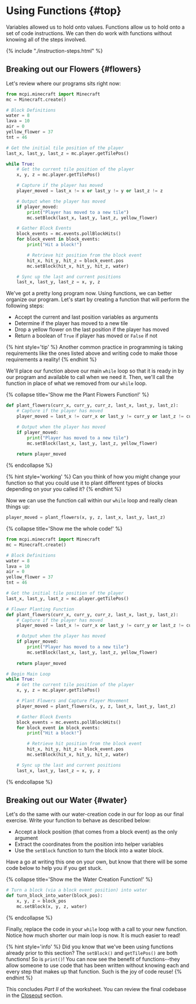 # Using Functions {#top}

Variables allowed us to hold onto values.  Functions allow us to hold onto a set of code instructions.  We can then do work with functions without knowing all of the steps involved.  

{% include "./instruction-steps.html" %}

## Breaking out our Flowers {#flowers} <span class="navigate-top"><a href="#top" title="Take me to the top of page"><i class="fa fa-chevron-circle-up" aria-hidden="true"></i></a></span>

Let's review where our programs sits right now:

```python
from mcpi.minecraft import Minecraft
mc = Minecraft.create()

# Block Definitions
water = 8
lava = 10
air = 0
yellow_flower = 37
tnt = 46

# Get the initial tile position of the player
last_x, last_y, last_z = mc.player.getTilePos()

while True:
    # Get the current tile position of the player
    x, y, z = mc.player.getTilePos()

    # Capture if the player has moved
    player_moved = last_x != x or last_y != y or last_z != z

    # Output when the player has moved
    if player_moved:
        print("Player has moved to a new tile")
        mc.setBlock(last_x, last_y, last_z, yellow_flower)

    # Gather Block Events
    block_events = mc.events.pollBlockHits()
    for block_event in block_events:
        print("Hit a block!")

        # Retrieve hit position from the block event
        hit_x, hit_y, hit_z = block_event.pos
        mc.setBlock(hit_x, hit_y, hit_z, water)

    # Sync up the last and current positions
    last_x, last_y, last_z = x, y, z
```

We've got a pretty long program now.  Using functions, we can better organize our program.  Let's start by creating a function that will perform the following steps:

- Accept the current and last position variables as arguments
- Determine if the player has moved to a new tile
- Drop a yellow flower on the last position if the player has moved
- Return a boolean of `True` if player has moved or `False` if not

{% hint style='tip' %}
Another common practice in programming is taking requirements like the ones listed above and writing code to make those requirements a reality!
{% endhint %}

We'll place our function above our main `while` loop so that it is ready in by our program and available to call when we need it.  Then, we'll call the function in place of what we removed from our `while` loop.

{% collapse title='Show me the Plant Flowers Function!' %}
```python
def plant_flowers(curr_x, curr_y, curr_z, last_x, last_y, last_z):
    # Capture if the player has moved
    player_moved = last_x != curr_x or last_y != curr_y or last_z != curr_z

    # Output when the player has moved
    if player_moved:
        print("Player has moved to a new tile")
        mc.setBlock(last_x, last_y, last_z, yellow_flower)
    
    return player_moved
```
{% endcollapse %}

{% hint style='working' %}
Can you think of how you might change your function so that you could use it to plant different types of blocks depending on your you called it?
{% endhint %}

Now we can use the function call within our `while` loop and really clean things up:

```python
player_moved = plant_flowers(x, y, z, last_x, last_y, last_z)
```

{% collapse title='Show me the whole code!' %}
```python
from mcpi.minecraft import Minecraft
mc = Minecraft.create()

# Block Definitions
water = 8
lava = 10
air = 0
yellow_flower = 37
tnt = 46

# Get the initial tile position of the player
last_x, last_y, last_z = mc.player.getTilePos()

# Flower Planting Function
def plant_flowers(curr_x, curr_y, curr_z, last_x, last_y, last_z):
    # Capture if the player has moved
    player_moved = last_x != curr_x or last_y != curr_y or last_z != curr_z

    # Output when the player has moved
    if player_moved:
        print("Player has moved to a new tile")
        mc.setBlock(last_x, last_y, last_z, yellow_flower)
    
    return player_moved

# Begin Main Loop
while True:
    # Get the current tile position of the player
    x, y, z = mc.player.getTilePos()

    # Plant Flowers and Capture Player Movement
    player_moved = plant_flowers(x, y, z, last_x, last_y, last_z)

    # Gather Block Events
    block_events = mc.events.pollBlockHits()
    for block_event in block_events:
        print("Hit a block!")

        # Retrieve hit position from the block event
        hit_x, hit_y, hit_z = block_event.pos
        mc.setBlock(hit_x, hit_y, hit_z, water)

    # Sync up the last and current positions
    last_x, last_y, last_z = x, y, z
```
{% endcollapse %}

## Breaking out our Water {#water} <span class="navigate-top"><a href="#top" title="Take me to the top of page"><i class="fa fa-chevron-circle-up" aria-hidden="true"></i></a></span>

Let's do the same with our water-creation code in our for loop as our final exercise.  Write your function to behave as described below:

- Accept a block position (that comes from a block event) as the only argument
- Extract the coordinates from the position into helper variables
- Use the `setBlock` function to turn the block into a water block.

Have a go at writing this one on your own, but know that there will be some code below to help you if you get stuck.  

{% collapse title='Show me the Water Creation Function!' %}
```python
# Turn a block (via a block event position) into water
def turn_block_into_water(block_pos):
    x, y, z = block_pos
    mc.setBlock(x, y, z, water)
```
{% endcollapse %}

Finally, replace the code in your `while` loop with a call to your new function.  Notice how much shorter our main loop is now.  It is much easier to read!

{% hint style='info' %}
Did you know that we've been using functions already prior to this section?  The `setBlock()` and `getTilePos()` are both functions!  So is `print()`!  You can now see the benefit of functions--they allow someone to use code that has been written without knowing each and every step that makes up that function.  Such is the joy of code reuse!
{% endhint %}

This concludes _Part II_ of the worksheet.  You can review the final codebase in the [Closeout](/closeout/README.md) section.